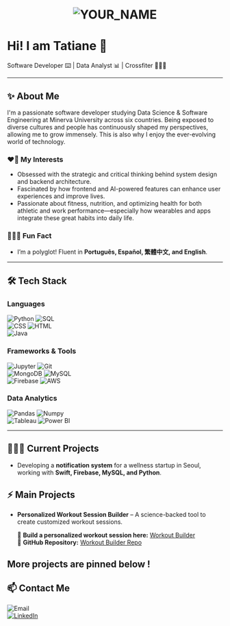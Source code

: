 <h1 align="center">
  <img src="https://raw.githubusercontent.com/YOUR_GITHUB_USERNAME/YOUR_GITHUB_USERNAME/master/name_tag_header.gif" alt="YOUR_NAME" />
</h1>

# Hi! I am Tatiane 👋

Software Developer ⌨️ | Data Analyst 📊 | Crossfiter 🏋🏼‍♀️

---
## ✨ About Me

I'm a passionate software developer studying Data Science & Software Engineering at Minerva University across six countries. Being exposed to diverse cultures and people has continuously shaped my perspectives, allowing me to grow immensely. This is also why I enjoy the ever-evolving world of technology.

### ❤️‍🔥 My Interests

- Obsessed with the strategic and critical thinking behind system design and backend architecture.
- Fascinated by how frontend and AI-powered features can enhance user experiences and improve lives.
- Passionate about fitness, nutrition, and optimizing health for both athletic and work performance—especially how wearables and apps integrate these great habits into daily life.

### 🤸🏼‍♀️ Fun Fact

- I’m a polyglot! Fluent in **Português, Español, 繁體中文, and English**.
  
-----

## 🛠 Tech Stack

### Languages
![Python](https://img.shields.io/badge/Python-6A0DAD?style=flat&logo=python&logoColor=white)  ![SQL](https://img.shields.io/badge/SQL-6A0DAD?style=flat&logo=mysql&logoColor=white)  
![CSS](https://img.shields.io/badge/CSS-6A0DAD?style=flat&logo=css3&logoColor=white)   ![HTML](https://img.shields.io/badge/HTML-6A0DAD?style=flat&logo=html5&logoColor=white)  
![Java](https://img.shields.io/badge/Java-6A0DAD?style=flat&logo=java&logoColor=white)  

### Frameworks & Tools
![Jupyter](https://img.shields.io/badge/Jupyter-6A0DAD?style=flat&logo=jupyter&logoColor=white)     ![Git](https://img.shields.io/badge/Git-6A0DAD?style=flat&logo=git&logoColor=white)    
![MongoDB](https://img.shields.io/badge/MongoDB-6A0DAD?style=flat&logo=mongodb&logoColor=white)      ![MySQL](https://img.shields.io/badge/MySQL-6A0DAD?style=flat&logo=mysql&logoColor=white)   
![Firebase](https://img.shields.io/badge/Firebase-6A0DAD?style=flat&logo=firebase&logoColor=white)  ![AWS](https://img.shields.io/badge/AWS-6A0DAD?style=flat&logo=amazonaws&logoColor=white)  

### Data Analytics
![Pandas](https://img.shields.io/badge/Pandas-6A0DAD?style=flat&logo=pandas&logoColor=white)  ![Numpy](https://img.shields.io/badge/Numpy-6A0DAD?style=flat&logo=numpy&logoColor=white)  
![Tableau](https://img.shields.io/badge/Tableau-6A0DAD?style=flat&logo=tableau&logoColor=white)  ![Power BI](https://img.shields.io/badge/PowerBI-6A0DAD?style=flat&logo=powerbi&logoColor=white)

---

## 👩🏻‍💻 Current Projects

- Developing a **notification system** for a wellness startup in Seoul, working with **Swift, Firebase, MySQL, and Python**.

## ⚡ Main Projects

- **Personalized Workout Session Builder** – A science-backed tool to create customized workout sessions.
  
  🔗 **Build a personalized workout session here:** [Workout Builder](https://workout-builder.streamlit.app/)  
  📂 **GitHub Repository:** [Workout Builder Repo](https://github.com/Tatiwuli/workout-builder/)  

**More projects are pinned below !**
---

## 📫 Contact Me

![Email](https://img.shields.io/badge/Email-wu@uni.minerva.edu-6A0DAD?style=flat&logo=gmail&logoColor=white)  
[![LinkedIn](https://img.shields.io/badge/LinkedIn-Tatiane_Wu_Li-6A0DAD?style=flat&logo=linkedin&logoColor=white&link=https://www.linkedin.com/in/tatiane-wu-li/)](https://www.linkedin.com/in/tatiane-wu-li/)
